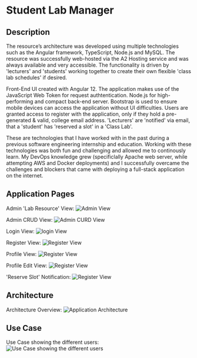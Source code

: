 # Student Lab Manager

## Description

The resource’s architecture was developed using multiple technologies such as the Angular framework, TypeScript, Node.js and MySQL.
The resource was successfully web-hosted via the A2 Hosting service and was always available and very accessible. 
The functionality is driven by 'lecturers' and 'students' working together to create their own flexible 'class lab schedules' if desired.

Front-End UI created with Angular 12.
The application makes use of the JavaScript Web Token for request authtentication.
Node.js for high-performing and compact back-end server.
Bootstrap is used to ensure mobile devices can access the application without UI difficulties.
Users are granted access to register with the application, only if they hold a pre-generated & valid, college email address.
'Lecturers' are 'notified' via email, that a 'student' has 'reserved a slot' in a 'Class Lab'.

These are technologies that I have worked with in the past during a previous software engineering internship and education. Working with these technologies was both fun and challenging and allowed me to continously learn. 
My DevOps knowledge grew (specificlally Apache web server, while attempting AWS and Docker deployments) and I successfully overcame the challenges and blockers that came with deploying a full-stack application on the internet.

## Application Pages
Admin 'Lab Resource' View:
![Admin View](https://i.imgur.com/L9JoaaA.png)

Admin CRUD View:
![Admin CURD View](https://i.imgur.com/B0dIG9i.png)

Login View:
![login View](https://i.imgur.com/GhkUxyK.png)

Register View:
![Register View](https://i.imgur.com/7uPQYlF.png)

Profile View:
![Register View](https://i.imgur.com/ILoFoQY.png)

Profile Edit View:
![Register View](https://i.imgur.com/Y2se0Sn.png)

'Reserve Slot' Notification:
![Register View](https://i.imgur.com/uCU3cvR.png)

## Architecture
Architecture Overview:
![Application Architecture](https://i.imgur.com/uErNJBP.png)

## Use Case
Use Case showing the different users:
![Use Case showing the different users](https://i.imgur.com/YpaW6NB.png)
